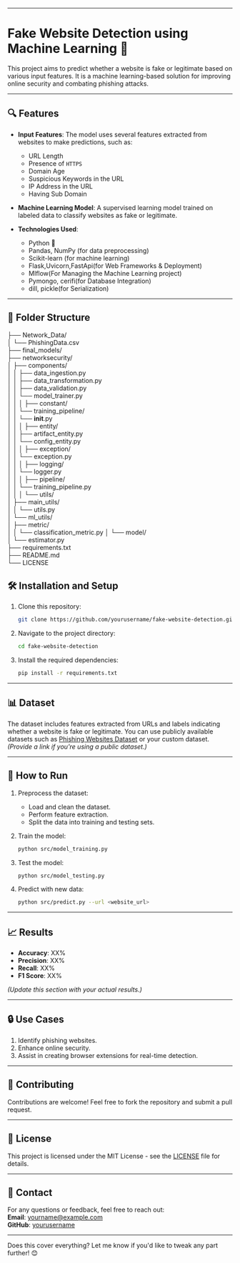  

---

# Fake Website Detection using Machine Learning 🚀

This project aims to predict whether a website is fake or legitimate based on various input features. It is a machine learning-based solution for improving online security and combating phishing attacks.

---

## 🔍 Features

- **Input Features**: The model uses several features extracted from websites to make predictions, such as:
  - URL Length
  - Presence of `HTTPS`
  - Domain Age
  - Suspicious Keywords in the URL
  - IP Address in the URL
  - Having Sub Domain

- **Machine Learning Model**: A supervised learning model trained on labeled data to classify websites as fake or legitimate.

- **Technologies Used**:
  - Python 🐍
  - Pandas, NumPy (for data preprocessing)
  - Scikit-learn (for machine learning)
  - Flask,Uvicorn,FastApi(for Web Frameworks & Deployment)
  - Mlflow(For Managing the Machine Learning project)
  - Pymongo, cerifi(for Database Integration)
  - dill, pickle(for Serialization)
  

---

## 📂 Folder Structure
├── Network_Data/                        
│   └── PhishingData.csv              
├── final_models/                     
├── networksecurity/                  
│   ├── components/                   
│   │   ├── data_ingestion.py        
│   │   ├── data_transformation.py    
│   │   ├── data_validation.py       
│   │   └── model_trainer.py        
│   │
│   ├── constant/                     
│   │   └── training_pipeline/       
│   │       └── __init__.py          
│   │
│   ├── entity/                      
│   │   ├── artifact_entity.py       
│   │   └── config_entity.py        
│   │
│   ├── exception/                   
│   │   └── exception.py            
│   │
│   ├── logging/                     
│   │   └── logger.py               
│   │
│   ├── pipeline/                    
│   │   └── training_pipeline.py    
│   │
│   └── utils/                       
│       ├── main_utils/              
│       │   └── utils.py            
│       └── ml_utils/               
│           ├── metric/             
│           │   └── classification_metric.py
│           └── model/              
│               └── estimator.py    
├── requirements.txt                
├── README.md                       
└── LICENSE


      





## 🛠️ Installation and Setup

1. Clone this repository:
   ```bash
   git clone https://github.com/yourusername/fake-website-detection.git
   ```
2. Navigate to the project directory:
   ```bash
   cd fake-website-detection
   ```
3. Install the required dependencies:
   ```bash
   pip install -r requirements.txt
   ```

---

## 📊 Dataset

The dataset includes features extracted from URLs and labels indicating whether a website is fake or legitimate. You can use publicly available datasets such as [Phishing Websites Dataset](https://www.kaggle.com/) or your custom dataset. *(Provide a link if you're using a public dataset.)*

---

## 🚀 How to Run

1. Preprocess the dataset:
   - Load and clean the dataset.
   - Perform feature extraction.
   - Split the data into training and testing sets.

2. Train the model:
   ```bash
   python src/model_training.py
   ```

3. Test the model:
   ```bash
   python src/model_testing.py
   ```

4. Predict with new data:
   ```bash
   python src/predict.py --url <website_url>
   ```

---

## 📈 Results

- **Accuracy**: XX%
- **Precision**: XX%
- **Recall**: XX%
- **F1 Score**: XX%

*(Update this section with your actual results.)*

---

## 🔒 Use Cases

1. Identify phishing websites.
2. Enhance online security.
3. Assist in creating browser extensions for real-time detection.

---

## 🤝 Contributing

Contributions are welcome! Feel free to fork the repository and submit a pull request.

---

## 📜 License

This project is licensed under the MIT License - see the [LICENSE](LICENSE) file for details.

---

## 📨 Contact

For any questions or feedback, feel free to reach out:  
**Email**: yourname@example.com  
**GitHub**: [yourusername](https://github.com/yourusername)  

---

Does this cover everything? Let me know if you'd like to tweak any part further! 😊